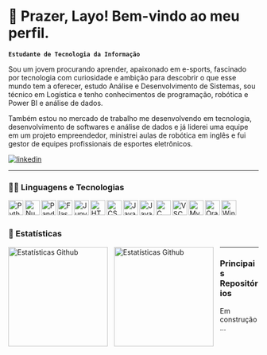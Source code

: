 <!-- Começando o README com uma saudação amigável -->
# 👋 Prazer, Layo! Bem-vindo ao meu perfil.

<!-- Dizendo sobre meu cargo/vocação do momento -->
**`Estudante de Tecnologia da Informação`**

<!-- Começando um "sobre mim" para entenderem quem sou eu -->
Sou um jovem procurando aprender, apaixonado em e-sports, fascinado por tecnologia com curiosidade e ambição para descobrir o que esse mundo tem a oferecer, estudo Análise e Desenvolvimento de Sistemas, sou técnico em Logística e tenho conhecimentos de programação, robótica e Power BI e análise de dados.

Também estou no mercado de trabalho me desenvolvendo em tecnologia, desenvolvimento de softwares e análise de dados e já liderei uma equipe em um projeto empreendedor, ministrei aulas de robótica em inglês e fui gestor de equipes profissionais de esportes eletrônicos. 

<!-- Definindo os botões para divulgação de redes sociais minhas -->
<p align="left">
    <!-- <a href="[LINK PRO CURRICULO AQUI]">
        <img alt="curriculo" title="Acesse meu currículo" src="https://custom-icon-badges.demolab.com/youtube/channel/subscribers/UC2WHjPDvbE6O328n17ZGcfg?color=%[COR DA DIREITA AQUI]&label=curriculum&logo=[PROCURAR UM CADERNINHO DE LOGO]&logoColor=white&style=for-the-badge&labelColor=[COR DA ESQUERDA AQUI]"/>
    </a>
    <a href="https://www.youtube.com/c/fknight">
        <img alt="youtube views" title="YouTube views" src="https://custom-icon-badges.demolab.com/youtube/channel/views/UC2WHjPDvbE6O328n17ZGcfg?color=%23E1AD0E&logo=eye&logoColor=white&style=for-the-badge&labelColor=C79600"/>
    </a> -->
    <a href="https://www.linkedin.com/in/layo-brum/">
        <img 
            alt="linkedin" 
            title="Me encontre no Linkedin" 
            src="https://custom-icon-badges.demolab.com/github/followers/ForrestKnight?color=236ad3&labelColor=1155ba&style=for-the-badge&logo=linkedin&label=linkedin&logoColor=white"
        />
    </a>
</p>

---

### 👨‍💻 Linguagens e Tecnologias

<!-- Criando cada imagem para as linguagens e tecnologias que eu sei -->
<img 
    align= "left"
    alt="Python"
    title="Python"
    width= "30px"
    src="https://cdn.jsdelivr.net/gh/devicons/devicon@latest/icons/python/python-original.svg"
/>

<img 
    align= "left"
    alt="Numpy"
    title="Numpy"
    width= "30px"
    src="https://cdn.jsdelivr.net/gh/devicons/devicon@latest/icons/numpy/numpy-original-wordmark.svg"
/>

<img  
    align= "left"
    alt="Pandas"
    title="Pandas"
    width= "30px"
    src="https://cdn.jsdelivr.net/gh/devicons/devicon@latest/icons/pandas/pandas-original-wordmark.svg"
/>

<img  
    align= "left"
    alt="Flask"
    title="Flask"
    width= "30px"
    src="https://cdn.jsdelivr.net/gh/devicons/devicon@latest/icons/flask/flask-original-wordmark.svg" 
/>

<img  
    align= "left"
    alt="Jupyter"
    title="Jupyter"
    width= "30px"
    src="https://cdn.jsdelivr.net/gh/devicons/devicon@latest/icons/jupyter/jupyter-original-wordmark.svg" 
/>

<img  
    align= "left"
    alt="HTML"
    title="HTML"
    width= "30px"
    src="https://cdn.jsdelivr.net/gh/devicons/devicon@latest/icons/html5/html5-original.svg" 
/>

<img  
    align= "left"
    alt="CSS"
    title="CSS"
    width= "30px"
    src="https://cdn.jsdelivr.net/gh/devicons/devicon@latest/icons/css3/css3-original.svg" 
/>

<img  
    align= "left"
    alt="JavaScript"
    title="JavaScript"
    width= "30px"
    src="https://cdn.jsdelivr.net/gh/devicons/devicon@latest/icons/javascript/javascript-original.svg" 
/>

<img  
    align= "left"
    alt="Java"
    title="Java"
    width= "30px"
    src="https://cdn.jsdelivr.net/gh/devicons/devicon@latest/icons/java/java-original.svg" 
/>

<img  
    align= "left"
    alt="C"
    title="C"
    width= "30px"
    src="https://cdn.jsdelivr.net/gh/devicons/devicon@latest/icons/c/c-original.svg" 
/>

<img  
    align= "left"
    alt="VSCode"
    title="VSCode"
    width= "30px"
    src="https://cdn.jsdelivr.net/gh/devicons/devicon@latest/icons/vscode/vscode-original.svg" 
/>

<img  
    align= "left"
    alt="MySQL"
    title="MySQL"
    width= "30px"
    src="https://cdn.jsdelivr.net/gh/devicons/devicon@latest/icons/mysql/mysql-original-wordmark.svg" 
/>

<img  
    align= "left"
    alt="Oracle"
    title="Oracle"
    width= "30px"
    src="https://cdn.jsdelivr.net/gh/devicons/devicon@latest/icons/oracle/oracle-original.svg" 
/>

<img  
    align= "left"
    alt="Windows"
    title="Windows"
    width= "30px"
    src="https://cdn.jsdelivr.net/gh/devicons/devicon@latest/icons/windows8/windows8-original.svg" 
/>

<br/>
<br/>

### 🔎 Estatísticas

<!-- Criando e transformando o card de estatisticas em uma imagem -->
<img  
    align= "left"
    alt="Estatísticas Github"
    height= "200"
    style="padding-right: 10px;"
    src="https://github-readme-stats.vercel.app/api?username=layobrum&show_icons=true&theme=merko&include_all_commits=true&locale=pt-br" 
/>

<img  
    align= "left"
    alt="Estatísticas Github"
    height= "200"
    style="padding-right: 10px;"
    src="https://github-readme-stats.vercel.app/api/top-langs/?username=layobrum&theme=merko&layout=donut&locale=pt-br" 
/>

---

### Principais Repositórios

Em construção...

<!--
## Hi there 👋
**Layobrum/Layobrum** is a ✨ _special_ ✨ repository because its `README.md` (this file) appears on your GitHub profile.

Here are some ideas to get you started:

- 🔭 I’m currently working on ...
- 🌱 I’m currently learning ...
- 👯 I’m looking to collaborate on ...
- 🤔 I’m looking for help with ...
- 💬 Ask me about ...
- 📫 How to reach me: ...
- 😄 Pronouns: ...
- ⚡ Fun fact: ...
-->


